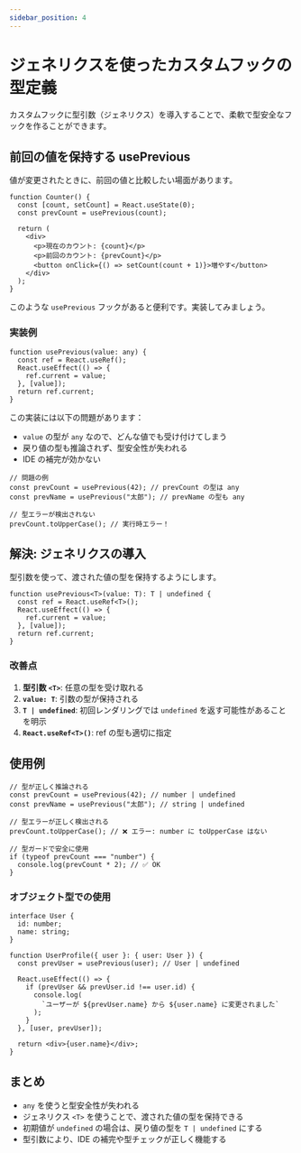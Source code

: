 ```yaml
---
sidebar_position: 4
---
```


# ジェネリクスを使ったカスタムフックの型定義

カスタムフックに型引数（ジェネリクス）を導入することで、柔軟で型安全なフックを作ることができます。

## 前回の値を保持する usePrevious

値が変更されたときに、前回の値と比較したい場面があります。

```tsx
function Counter() {
  const [count, setCount] = React.useState(0);
  const prevCount = usePrevious(count);

  return (
    <div>
      <p>現在のカウント: {count}</p>
      <p>前回のカウント: {prevCount}</p>
      <button onClick={() => setCount(count + 1)}>増やす</button>
    </div>
  );
}
```

このような `usePrevious` フックがあると便利です。実装してみましょう。

### 実装例

```tsx
function usePrevious(value: any) {
  const ref = React.useRef();
  React.useEffect(() => {
    ref.current = value;
  }, [value]);
  return ref.current;
}
```

この実装には以下の問題があります：

- `value` の型が `any` なので、どんな値でも受け付けてしまう
- 戻り値の型も推論されず、型安全性が失われる
- IDE の補完が効かない

```tsx
// 問題の例
const prevCount = usePrevious(42); // prevCount の型は any
const prevName = usePrevious("太郎"); // prevName の型も any

// 型エラーが検出されない
prevCount.toUpperCase(); // 実行時エラー！
```

## 解決: ジェネリクスの導入

型引数を使って、渡された値の型を保持するようにします。

```tsx
function usePrevious<T>(value: T): T | undefined {
  const ref = React.useRef<T>();
  React.useEffect(() => {
    ref.current = value;
  }, [value]);
  return ref.current;
}
```

### 改善点

1. **型引数 `<T>`**: 任意の型を受け取れる
2. **`value: T`**: 引数の型が保持される
3. **`T | undefined`**: 初回レンダリングでは `undefined` を返す可能性があることを明示
4. **`React.useRef<T>()`**: ref の型も適切に指定

## 使用例

```tsx
// 型が正しく推論される
const prevCount = usePrevious(42); // number | undefined
const prevName = usePrevious("太郎"); // string | undefined

// 型エラーが正しく検出される
prevCount.toUpperCase(); // ❌ エラー: number に toUpperCase はない

// 型ガードで安全に使用
if (typeof prevCount === "number") {
  console.log(prevCount * 2); // ✅ OK
}
```

### オブジェクト型での使用

```tsx
interface User {
  id: number;
  name: string;
}

function UserProfile({ user }: { user: User }) {
  const prevUser = usePrevious(user); // User | undefined

  React.useEffect(() => {
    if (prevUser && prevUser.id !== user.id) {
      console.log(
        `ユーザーが ${prevUser.name} から ${user.name} に変更されました`
      );
    }
  }, [user, prevUser]);

  return <div>{user.name}</div>;
}
```

## まとめ

- `any` を使うと型安全性が失われる
- ジェネリクス `<T>` を使うことで、渡された値の型を保持できる
- 初期値が `undefined` の場合は、戻り値の型を `T | undefined` にする
- 型引数により、IDE の補完や型チェックが正しく機能する
